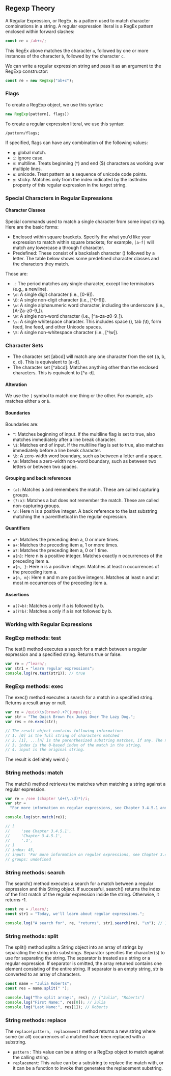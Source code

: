 ## Regexp Theory

A Regular Expression, or RegEx, is a pattern used to match character combinations in a string.
A regular expression literal is a RegEx pattern enclosed within forward slashes:

```js
const re = /ab+c/;
```

This RegEx above matches the character `a`, followed by one or more instances of the character `b`, followed by the character `c`.

We can write a regular expression string and pass it as an argument to the RegExp constructor:

```js
const re = new RegExp("ab+c");
```

### Flags

To create a RegExp object, we use this syntax:

```js
new RegExp(pattern[, flags])
```

To create a regular expression literal, we use this syntax:

```
/pattern/flags;
```

If specified, flags can have any combination of the following values:

- `g`: global match.
- `i`: ignore case.
- `m`: multiline. Treats beginning (^) and end (\$) characters as working over multiple lines.
- `u`: unicode. Treat pattern as a sequence of unicode code points.
- `y`: sticky. Matches only from the index indicated by the lastIndex property of this regular expression in the target string.

### Special Characters in Regular Expressions

#### Character Classes

Special commands used to match a single character from some input string. Here are the basic forms:

- Enclosed within square brackets. Specify the what you'd like your expression to match within square brackets; for example, `[a-f]` will match any lowercase a through f character.
- Predefined: These consist of a backslash character (\) followed by a letter. The table below shows some predefined character classes and the characters they match.

Those are:

- `.`: The period matches any single character, except line terminators (e.g., a newline).
- `\d`: A single digit character (i.e., [0-9]).
- `\D`: A single non-digit character (i.e., [^0-9]).
- `\w`: A single alphanumeric word character, including the underscore (i.e., [A-Za-z0-9_]).
- `\W`: A single non-word character (i.e., [^a-za-z0-9_]).
- `\s`: A single whitespace character. This includes space (), tab (\t), form feed, line feed, and other Unicode spaces.
- `\S`: A single non-whitespace character (i.e., [^\w]).

### Character Sets

- The character set [abcd] will match any one character from the set {a, b, c, d}. This is equivalent to [a-d].
- The character set [^abcd]: Matches anything other than the enclosed characters. This is equivalent to [^a-d].

#### Alteration

We use the `|` symbol to match one thing or the other. For example, `a|b` matches either `a` or `b`.

#### Boundaries

Boundaries are:

- `^`: Matches beginning of input. If the multiline flag is set to true, also matches immediately after a line break character.
- `\$`: Matches end of input. If the multiline flag is set to true, also matches immediately before a line break character.
- `\b`: A zero-width word boundary, such as between a letter and a space.
- `\B`: Matches a zero-width non-word boundary, such as between two letters or between two spaces.

#### Grouping and back references

- `(a)`: Matches a and remembers the match. These are called capturing groups.
- `(?:a)`: Matches a but does not remember the match. These are called non-capturing groups.
- `\n`: Here n is a positive integer. A back reference to the last substring matching the n parenthetical in the regular expression.

#### Quantifiers

- `a*`: Matches the preceding item a, 0 or more times.
- `a+`: Matches the preceding item a, 1 or more times.
- `a?`: Matches the preceding item a, 0 or 1 time.
- `a{n}`: Here n is a positive integer. Matches exactly n occurrences of the preceding item a.
- `a{n, }`: Here n is a positive integer. Matches at least n occurrences of the preceding item a.
- `a{n, m}`: Here n and m are positive integers. Matches at least n and at most m occurrences of the preceding item a.

#### Assertions

- `a(?=b)`: Matches a only if a is followed by b.
- `a(?!b)`: Matches a only if a is not followed by b.

### Working with Regular Expressions

### RegExp methods: test

The test() method executes a search for a match between a regular expression and a specified string. Returns true or false.

```js
var re = /^learn/;
var str1 = "learn regular expressions";
console.log(re.test(str1)); // true
```

### RegExp methods: exec

The exec() method executes a search for a match in a specified string. Returns a result array or null.

```js
var re = /quick\s(brown).+?(jumps)/gi;
var str = "The Quick Brown Fox Jumps Over The Lazy Dog.";
var res = re.exec(str);

// The result object contains following information:
// 1. [0] is the full string of characters matched
// 2. [1], ...[n] is the parenthesized substring matches, if any. The number of possible parenthesized substrings is unlimited.
// 3. index is the 0-based index of the match in the string.
// 4. input is the original string.
```

The result is definitely weird :)

### String methods: match

The match() method retrieves the matches when matching a string against a regular expression.

```js
var re = /see (chapter \d+(\.\d)*)/i;
var str =
  "For more information on regular expressions, see Chapter 3.4.5.1 and CHAPTER 2.3";

console.log(str.match(re));

// [
//     'see Chapter 3.4.5.1',
//     'Chapter 3.4.5.1',
//     '.1',
// ]
// index: 45,
// input: 'For more information on regular expressions, see Chapter 3.4.5.1 and CHAPTER 2.3',
// groups: undefined
```

### String methods: search

The search() method executes a search for a match between a regular expression and this String object. If successful, search() returns the index of the first match of the regular expression inside the string. Otherwise, it returns -1.

```js
const re = /learn/;
const str1 = "Today, we'll learn about regular expressions.";

console.log("A search for", re, "returns", str1.search(re), "\n"); // 13
```

### String methods: split

The split() method splits a String object into an array of strings by separating the string into substrings. Separator specifies the character(s) to use for separating the string. The separator is treated as a string or a regular expression. If separator is omitted, the array returned contains one element consisting of the entire string. If separator is an empty string, str is converted to an array of characters.

```js
const name = "Julia Roberts";
const res = name.split(" ");

console.log("The split array:", res); // ["Julia", "Roberts"]
console.log("First Name:", res[0]); // Julia
console.log("Last Name:", res[1]); // Roberts
```

### String methods: replace

The `replace(pattern, replacement)` method returns a new string where some (or all) occurrences of a matched have been replaced with a substring.

- `pattern` : This value can be a string or a RegExp object to match against the calling string.
- `replacement`: This value can be a substring to replace the match with, or it can be a function to invoke that generates the replacement substring.
